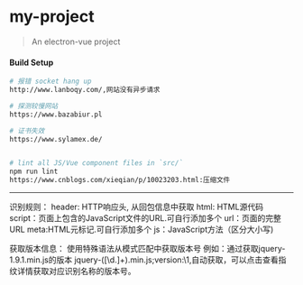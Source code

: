 # my-project

> An electron-vue project

#### Build Setup

``` bash
# 报错 socket hang up
http://www.lanboqy.com/,网站没有异步请求

# 探测较慢网站
https://www.bazabiur.pl

# 证书失效
https://www.sylamex.de/


# lint all JS/Vue component files in `src/`
npm run lint
https://www.cnblogs.com/xieqian/p/10023203.html:压缩文件
```

---



识别规则：
header: HTTP响应头, 从回包信息中获取
html: HTML源代码
script：页面上包含的JavaScript文件的URL.可自行添加多个
url：页面的完整URL
meta:HTML元标记.可自行添加多个
js：JavaScript方法（区分大小写)


获取版本信息：  使用特殊语法从模式匹配中获取版本号
例如：通过获取jquery-1.9.1.min.js的版本
jquery-([\d\.]+).min.js\;version:\1,自动获取，可以点击查看指纹详情获取对应识别名称的版本号。






























